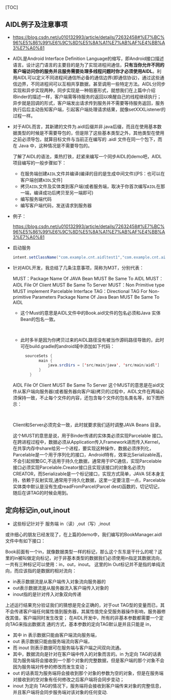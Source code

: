 [TOC]

## AIDL例子及注意事项

* https://blog.csdn.net/u010132993/article/details/72632458#%E7%BC%96%E5%86%99%E6%9C%8D%E5%8A%A1%E7%AB%AF%E4%BB%A3%E7%A0%81


* AIDL是Android Interface Definition Language的缩写，即Android接口描述语言。设计这门语言的主要目的是为了实现进程间通信，**只有当你允许不同的客户端访问你的服务并且服务需要处理多线程问题时你才必须使用AIDL**。利用AIDL可以定义不同进程间通信所必备的通信边界(即通信协议)，通过这些通信边界，不同进程间可以互相共享数据，甚至调用一些特定方法。AIDL分同步实现和异步实现两种，同步实现是一种阻塞形式，就想我们在上篇中介绍IBinder的描述一样，客户端需等待服务的返回以唤醒自己的线程继续执行；异步就是回调的形式，客户端发出请求传到服务并不需要等待服务返回，服务执行后后主动告知客户端，引起客户端处理请求结果，就像setXXXListener的过程一样。

* 对于AIDL而言，其新建的文件为.aidl后缀并非.java后缀，而且在使用基本数据类型的时候是不需要导包的，但是除了这些基本类型之外，其他类型在使用之前必须导包，就算目标文件与当前正在编写的 .aidl 文件在同一个包下，而在 Java 中，这种情况是不需要导包的。

  了解了AIDL的语法，乘热打铁，赶紧来编写一个同步AIDL的demo吧，AIDL项目编写的一般步骤如下：

  * 在服务端创建`AIDL`文件并编译(编译的目的是生成中间文件)[PS：也可以在客户端创建`AIDL`文件]
  * 拷贝`AIDL`文件及实体类到客户端(或者服务端，取决于你首次编写`AIDL`在那一端，编译成功后拷贝至另一端即可)
  * 编写服务端代码
  * 编写客户端代码，发送请求到服务器

* 例子：

  https://blog.csdn.net/u010132993/article/details/72632458#%E7%BC%96%E5%86%99%E6%9C%8D%E5%8A%A1%E7%AB%AF%E4%BB%A3%E7%A0%81

* 启动服务

  ~~~java
  intent.setClassName("com.example.cnt.aidltest1","com.example.cnt.aidltest1.BookManagerService");
  ~~~

* 针对AIDL开发，我总结了几条注意事项，简称为M3T，分别代表：

  MUST：Package Name Of JAVA Bean MUST Be Same To AIDL
  MUST：AIDL File Of Client MUST Be Same To Server
  MUST：Non Primitive type MUST implement Parcelable Interface
  TAG：Directional TAG For Non-primitive Parameters
  Package Name Of Java Bean MUST Be Same To AIDL
  ​

  * 这个Must的意思是AIDL文件中的Book.aidl文件的包名必须和Java 实体Bean的包名一致。 

  ​

  * 此时多半是因为你拷贝过来的AIDL路径没有被当作源码路径导致的，此时可在build.gradle的android域中添加如下代码：

    ~~~java
      sourceSets {
            main {
                java.srcDirs = ['src/main/java', 'src/main/aidl']
            }
        }
    ~~~

  AIDL File Of Client MUST Be Same To Server
  这个MUST的意思是在aidl文件从客户端向服务器(或者服务器向客户端)拷贝的过程中，AIDL文件在两端必须保持一致，不止每个文件的内容，还包含每个文件的包名类名等，如下图所示： 

  ​

  Client和Server必须完全一致，此时就要求我们适时调整JAVA Beans 目录。

  这个MUST的意思是说，用于Binder传递的实体类必须实现Parcelable 接口。在跨进程过程中，数据必须从Application传入Framework进而传入Kernel，在共享内存中share给另一个进程，要实现这种操作，数据必须序列化，Parcelable是一个用于序列化的接口，Android特有，效率比Serializable高，不会引起频繁GC,不适用于持久化数据，通常用于IPC通信，实现Parcelable接口必须实现Parcelable.Creator接口且实现该接口的对象名必须为CREATOR，而Serializable是一个标记接口，实现方式简单，JAVA SE本身支持，依赖于反射实现,通常用于持久化数据，这里一定要注意一点，Parcelable实体类中默认是没有生成readFromParcel(Parcel dest)函数的，切记切记，随后在讲TAG的时候会用到。

## 定向标记in,out,inout

* 这些标记针对于 服务端 in（读）,out（写）,inout

或许细心的朋友已经发现了，在上篇的demo中，我们编写的BookManager.aidl文件中有如下接口： 

Book前面有一个in，就像数据类型一样的标记，那么这个东东是干什么的呢？这里的in被叫做定向标记，对于非基本类型的数据我们必须使用in指定其数据流向，一共有三种标记可以使用：in，out，inout。 这里的In Out标记并不是指的单纯流向，而应该指的是数据的相对流向： 

- in表示数据流是从客户端传入对象流向服务器的 
- out表示数据流是从服务器流入客户端传入对象的 
- inout指的是针对传入对象双向传递 

上述运行结果充分验证我们的猜想是完全正确的，对于out TAG型的变量而已，其不会传递客户端任何属性值到服务器，其属性值完全受服务器操作影响，服务器修改其值，客户端同时发生改变； 在AIDL开发中，所有的非基本参数都需要一个定向TAG来指出数据流 通的方式，基本参数的定向TAG默认是并且只能是 in，

- 其中 in 表示数据只能由客户端流向服务端， 
- out 表示数据只能由服务端流向客户端，
- 而 inout 则表示数据可在服务端与客户端之间双向流通。
- 其中，数据流向是针对在客户端中传入的对象而言的。in 为定向 TAG的话表现为服务端将会接收到一个那个对象的完整数据，但是客户端的那个对象不会因为服务端对传参的修改而发生变动；
- out 的话表现为服务端将会接收到那个对象的参数为空的对象，但是在服务端对接收到的空对象有任何修改之后客户端将会同步变动；
- inout 为定向 TAG的情况下，服务端将会接收到客户端传来对象的完整信息，并且客户端将会同步服务端对该对象的任何变动.


  
